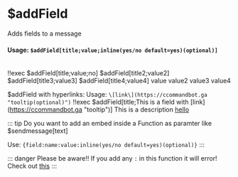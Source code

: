 #  $addField
Adds fields to a message

#### Usage: `$addField[title;value;inline(yes/no default=yes)(optional)]`
<br/>
<discord-messages>
	<discord-message :bot="false" role-color="#ffcc9a" author="Member">
		!!exec $addField[title;value;no]
        $addField[title2;value2]
        $addField[title3;value3]
        $addField[title4;value4]
	</discord-message>
	<discord-message :bot="true" role-color="#0099ff" author="Custom Command" avatar="https://media.discordapp.net/avatars/725721249652670555/781224f90c3b841ba5b40678e032f74a.webp">
		<discord-embed
			slot="embeds"
		>
        <discord-embed-fields slot="fields">
				<discord-embed-field fieldTitle="title">
					value
				</discord-embed-field>
				<discord-embed-field :inline="true" fieldTitle="title2">
					value2
				</discord-embed-field>
				<discord-embed-field :inline="true" fieldTitle="title3">
					value3
				</discord-embed-field>
                <discord-embed-field :inline="true" fieldTitle="title4">
					value4
				</discord-embed-field>
		</discord-embed-fields>
		</discord-embed>
	</discord-message>
</discord-messages>

$addField with hyperlinks:
Usage:  `\[link\](https://ccommandbot.ga "tooltip(optional)")`
<discord-messages>
	<discord-message :bot="false" role-color="#ffcc9a" author="Member">
		!!exec $addField[title;This is a field with \[link\](https://ccommandbot.ga "tooltip")]
	</discord-message>
	<discord-message :bot="true" role-color="#0099ff" author="Custom Command" avatar="https://media.discordapp.net/avatars/725721249652670555/781224f90c3b841ba5b40678e032f74a.webp">
		<discord-embed slot="embeds">
        <discord-embed-fields slot="fields">
				<discord-embed-field fieldTitle="title">
					This is a description <a href="https://ccommandbot.ga" target="_blank" title="tooltip">hello</a>
				</discord-embed-field>
		</discord-embed-fields>
		</discord-embed>
	</discord-message>
</discord-messages>

::: tip Do you want to add an embed inside a Function as paramter like $sendmessage[text]

Use: `{field:name:value:inline(yes/no default=yes)(optional)}`
:::

::: danger Please be aware!!
If you add any `:` in this function it will error! Check out [this](../../guide/syntax.md)
:::